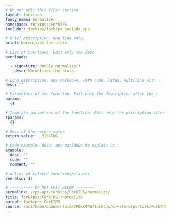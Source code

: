 ```yaml
---
# Do not edit this first section
layout: function
fancy_name: normalize
namespace: forktps::ForkTPS
includer: forktps/forktps_include.hpp

# Brief description. One line only.
brief: Normalizes the state.

# List of overloads. Edit only the desc
overloads:

  - signature: double normalize()
    desc: Normalizes the state.

# Long description. Any Markdown, with code, latex, multiline with |
desc: ""

# Parameters of the function. Edit only the description after the :
params:
  {}

# Template parameters of the function. Edit only the description after the :
tparams:
  {}

# Desc of the return value
return_value: __MISSING__

# Code example. desc: any markdown to explain it.
example:
  desc: ""
  code: ""
  comment: ""

# A list of related functions/classes
see-also: []

# ---------- DO NOT EDIT BELOW --------
permalink: /cpp-api/forktps/ForkTPS/normalize/
title: forktps::ForkTPS::normalize
parent: forktps::ForkTPS
source: /mnt/home/dbauernfeind/FORKTPS/forktps/c++/forktps/fork/ForkTPS.hpp
...
```


